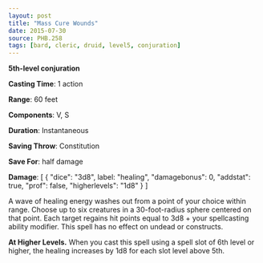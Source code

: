 ```yaml
---
layout: post
title: "Mass Cure Wounds"
date: 2015-07-30
source: PHB.258
tags: [bard, cleric, druid, level5, conjuration]
---
```


**5th-level conjuration**

**Casting Time**: 1 action

**Range**: 60 feet

**Components**: V, S

**Duration**: Instantaneous

**Saving Throw**: Constitution

**Save For**: half damage

**Damage**: [ { "dice": "3d8", label: "healing", "damagebonus": 0, "addstat": true, "prof": false, "higherlevels": "1d8" } ]

A wave of healing energy washes out from a point of your choice within range. Choose up to six creatures in a 30-foot-radius sphere centered on that point. Each target regains hit points equal to 3d8 + your spellcasting ability modifier. This spell has no effect on undead or constructs.

**At Higher Levels.** When you cast this spell using a spell slot of 6th level or higher, the healing increases by 1d8 for each slot level above 5th.

